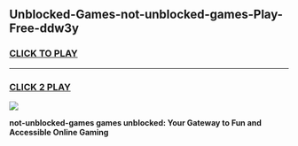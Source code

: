 
## Unblocked-Games-not-unblocked-games-Play-Free-ddw3y
<h3>
<a href="https://premium76.site?title=not-unblocked-games&ref=10A">CLICK TO PLAY</a></h3>
<hr>

<h3>
<a href="https://premium76.site?title=not-unblocked-games&ref=10A">CLICK 2 PLAY</a>
  
</h3>

<a href="https://premium76.site?title=not-unblocked-games&ref=10A"><img src="https://clearcache.store/games.png"></a>


**not-unblocked-games games unblocked: Your Gateway to Fun and Accessible Online Gaming**
